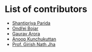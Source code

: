 # List of contributors
*  <a href="https://www.idiap.ch/~sparida/">Shantipriya Parida</a> 
*  <a href="http://ufal.mff.cuni.cz/ondrej-bojar">Ondřej Bojar</a>
* <a href="https://goru001.github.io/">Gaurav Arora</a>
* <a href="http://anoopk.in/">Anoop Kunchukuttan</a>
* <a href="https://www.jnu.ac.in/content/girishjha/">Prof. Girish Nath Jha</a> 

